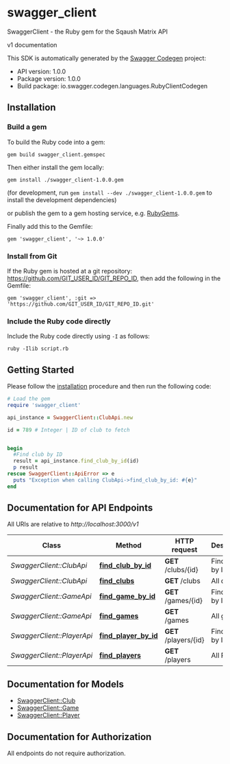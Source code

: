 # swagger_client

SwaggerClient - the Ruby gem for the Sqaush Matrix API

v1 documentation

This SDK is automatically generated by the [Swagger Codegen](https://github.com/swagger-api/swagger-codegen) project:

- API version: 1.0.0
- Package version: 1.0.0
- Build package: io.swagger.codegen.languages.RubyClientCodegen

## Installation

### Build a gem

To build the Ruby code into a gem:

```shell
gem build swagger_client.gemspec
```

Then either install the gem locally:

```shell
gem install ./swagger_client-1.0.0.gem
```
(for development, run `gem install --dev ./swagger_client-1.0.0.gem` to install the development dependencies)

or publish the gem to a gem hosting service, e.g. [RubyGems](https://rubygems.org/).

Finally add this to the Gemfile:

    gem 'swagger_client', '~> 1.0.0'

### Install from Git

If the Ruby gem is hosted at a git repository: https://github.com/GIT_USER_ID/GIT_REPO_ID, then add the following in the Gemfile:

    gem 'swagger_client', :git => 'https://github.com/GIT_USER_ID/GIT_REPO_ID.git'

### Include the Ruby code directly

Include the Ruby code directly using `-I` as follows:

```shell
ruby -Ilib script.rb
```

## Getting Started

Please follow the [installation](#installation) procedure and then run the following code:
```ruby
# Load the gem
require 'swagger_client'

api_instance = SwaggerClient::ClubApi.new

id = 789 # Integer | ID of club to fetch


begin
  #Find club by ID
  result = api_instance.find_club_by_id(id)
  p result
rescue SwaggerClient::ApiError => e
  puts "Exception when calling ClubApi->find_club_by_id: #{e}"
end

```

## Documentation for API Endpoints

All URIs are relative to *http://localhost:3000/v1*

Class | Method | HTTP request | Description
------------ | ------------- | ------------- | -------------
*SwaggerClient::ClubApi* | [**find_club_by_id**](docs/ClubApi.md#find_club_by_id) | **GET** /clubs/{id} | Find club by ID
*SwaggerClient::ClubApi* | [**find_clubs**](docs/ClubApi.md#find_clubs) | **GET** /clubs | All clubs
*SwaggerClient::GameApi* | [**find_game_by_id**](docs/GameApi.md#find_game_by_id) | **GET** /games/{id} | Find game by ID
*SwaggerClient::GameApi* | [**find_games**](docs/GameApi.md#find_games) | **GET** /games | All games
*SwaggerClient::PlayerApi* | [**find_player_by_id**](docs/PlayerApi.md#find_player_by_id) | **GET** /players/{id} | Find player by ID
*SwaggerClient::PlayerApi* | [**find_players**](docs/PlayerApi.md#find_players) | **GET** /players | All Players


## Documentation for Models

 - [SwaggerClient::Club](docs/Club.md)
 - [SwaggerClient::Game](docs/Game.md)
 - [SwaggerClient::Player](docs/Player.md)


## Documentation for Authorization

 All endpoints do not require authorization.

